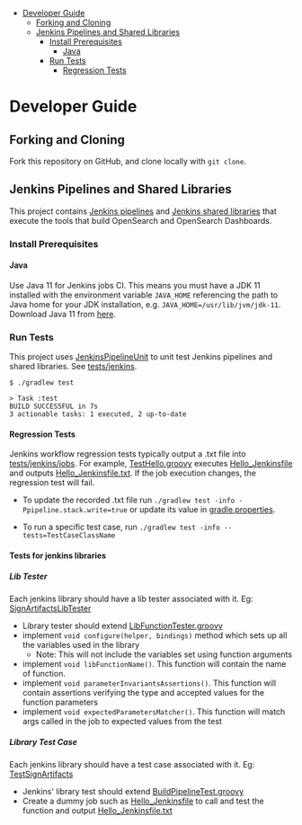 - [Developer Guide](#developer-guide)
  - [Forking and Cloning](#forking-and-cloning)
  - [Jenkins Pipelines and Shared Libraries](#jenkins-pipelines-and-shared-libraries)
    - [Install Prerequisites](#install-prerequisites-1)
      - [Java](#java)
    - [Run Tests](#run-tests-1)
      - [Regression Tests](#regression-tests)

# Developer Guide

## Forking and Cloning

Fork this repository on GitHub, and clone locally with `git clone`.

## Jenkins Pipelines and Shared Libraries

This project contains [Jenkins pipelines](jenkins) and [Jenkins shared libraries](src/jenkins) that execute the tools that build OpenSearch and OpenSearch Dashboards.

### Install Prerequisites

#### Java

Use Java 11 for Jenkins jobs CI. This means you must have a JDK 11 installed with the environment variable `JAVA_HOME` referencing the path to Java home for your JDK installation, e.g. `JAVA_HOME=/usr/lib/jvm/jdk-11`. Download Java 11 from [here](https://adoptium.net/releases.html?variant=openjdk11).

### Run Tests

This project uses [JenkinsPipelineUnit](https://github.com/jenkinsci/JenkinsPipelineUnit) to unit test Jenkins pipelines and shared libraries. See [tests/jenkins](tests/jenkins).

```
$ ./gradlew test

> Task :test
BUILD SUCCESSFUL in 7s
3 actionable tasks: 1 executed, 2 up-to-date
```

#### Regression Tests

Jenkins workflow regression tests typically output a .txt file into [tests/jenkins/jobs](tests/jenkins/jobs).
For example, [TestHello.groovy](tests/jenkins/TestHello.groovy) executes [Hello_Jenkinsfile](tests/jenkins/jobs/Hello_Jenkinsfile)
and outputs [Hello_Jenkinsfile.txt](tests/jenkins/jobs/Hello_Jenkinsfile.txt). If the job execution changes, the regression test will fail.

- To update the recorded .txt file run `./gradlew test -info -Ppipeline.stack.write=true` or update its value in [gradle.properties](gradle.properties).

- To run a specific test case, run `./gradlew test -info --tests=TestCaseClassName`

#### Tests for jenkins libraries

##### Lib Tester
Each jenkins library should have a lib tester associated with it. Eg: [SignArtifactsLibTester](tests/jenkins/lib-testers/SignArtifactsLibTester.groovy)
- Library tester should extend [LibFunctionTester.groovy](tests/jenkins/LibFunctionTester.groovy)
- implement `void configure(helper, bindings)` method which sets up all the variables used in the library
  - Note: This will not include the variables set using function arguments
- implement `void libFunctionName()`. This function will contain the name of function.
- implement `void parameterInvariantsAssertions()`. This function will contain assertions verifying the type and 
accepted values for the function parameters
- implement `void expectedParametersMatcher()`. This function will match args called in the job to expected values from 
the test

##### Library Test Case
Each jenkins library should have a test case associated with it. Eg: [TestSignArtifacts](tests/jenkins/TestSignArtifacts.groovy) <br>
- Jenkins' library test should extend [BuildPipelineTest.groovy](tests/jenkins/BuildPipelineTest.groovy)
- Create a dummy job such as [Hello_Jenkinsfile](tests/jenkins/jobs/Hello_Jenkinsfile) to call and test the function
  and output [Hello_Jenkinsfile.txt](tests/jenkins/jobs/Hello_Jenkinsfile.txt)
